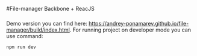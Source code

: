 #File-manager
Backbone + ReacJS 

###
Demo version you can find here: https://andrey-ponamarev.github.io/file-manager/build/index.html.
For running project on developer mode you can use command:
```sh
npm run dev
```
